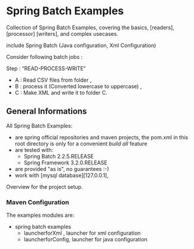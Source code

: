 # Spring Batch Examples

Collection of Spring Batch Examples, covering the basics, [readers], [processor] [writers], and complex usecases.

include Spring Batch (Java configuration, Xml Configuration) 


Consider following batch jobs :

Step  : “READ-PROCESS-WRITE”
* A : Read CSV files from folder , 
* B : process it (Converted lowercase to uppercase)  , 
* C : Make XML and write it to folder C. 


## General Informations

All Spring Batch Examples:

* are spring official repositories and maven projects, the pom.xml in this root directory is only for a convenient _build all_ feature
* are tested with:
  * Spring Batch 2.2.5.RELEASE
  * Spring Framework 3.2.0.RELEASE
* are provided "as is", no guarantees :-)
* work with [mysql database][127.0.0.1], 

Overview for the project setup.

### Maven Configuration

The examples modules are:

* spring batch examples 
    * launcherforXml , launcher for xml configuration 
    * launcherforConfig, launcher for java configuration 


